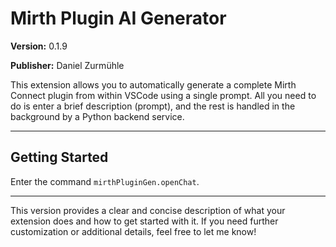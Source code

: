 # Mirth Plugin AI Generator

**Version:** 0.1.9

**Publisher:** Daniel Zurmühle

This extension allows you to automatically generate a complete Mirth Connect plugin from within VSCode using a single prompt. All you need to do is enter a brief description (prompt), and the rest is handled in the background by a Python backend service.

---

## Getting Started

Enter the command `mirthPluginGen.openChat`.

---

This version provides a clear and concise description of what your extension does and how to get started with it. If you need further customization or additional details, feel free to let me know!
